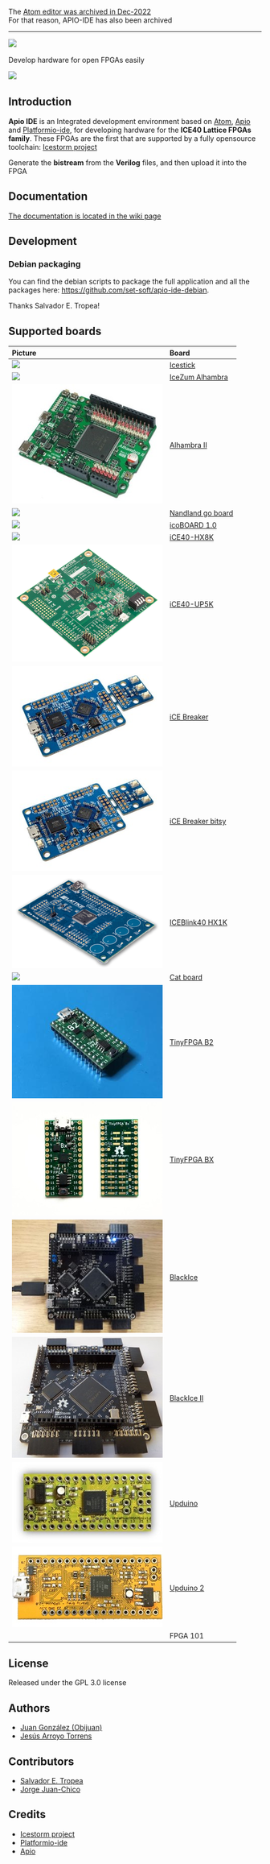 The [Atom editor was archived in Dec-2022](https://github.blog/2022-06-08-sunsetting-atom/)  
For that reason, APIO-IDE has also been archived

----

![](https://github.com/FPGAwars/apio-ide/raw/master/doc/apio-ide-logo.png)

Develop hardware for open FPGAs easily

![](https://github.com/FPGAwars/apio-ide/raw/master/doc/apio-ide-screenshot-1.png)

## Introduction

**Apio IDE** is an Integrated development environment based on [Atom](https://atom.io/), [Apio](https://github.com/FPGAwars/apio) and [Platformio-ide](http://platformio.org/), for developing hardware for the **ICE40 Lattice FPGAs family**. These FPGAs are the first that are supported by a fully opensource toolchain: [Icestorm project](http://www.clifford.at/icestorm/)

Generate the **bistream** from the **Verilog** files, and then upload it into the FPGA

## Documentation

[The documentation is located in the wiki page](https://github.com/FPGAwars/apio-ide/wiki)

## Development

### Debian packaging

You can find the debian scripts to package the full application and all the packages here: https://github.com/set-soft/apio-ide-debian.

Thanks Salvador E. Tropea!

## Supported boards

| Picture        | Board          |
| :------------- | :------------- |
| ![](doc/icestick-1.png) | [Icestick](http://www.latticesemi.com/icestick) |
| ![](doc/icezum-1.png) | [IceZum Alhambra](https://github.com/FPGAwars/icezum) |
| ![](doc/alhambra-ii-1.jpg) | [Alhambra II](https://github.com/FPGAwars/Alhambra-II-FPGA) |
| ![](doc/nandland-go-board-1.jpg) | [Nandland go board](https://www.nandland.com/goboard/introduction.html) |
| ![](doc/icoboard-1.png) | [icoBOARD 1.0](http://icoboard.org/icoboard-1-0.html) |
| ![](doc/ice40-hx8k-1.png) | [iCE40-HX8K ](http://www.latticesemi.com/Products/DevelopmentBoardsAndKits/iCE40HX8KBreakoutBoard.aspx) |
| ![](doc/ice40-up5k-1.png) | [iCE40-UP5K](http://www.latticesemi.com/en/Products/DevelopmentBoardsAndKits/iCE40UltraPlusBreakoutBoard.aspx) |
| ![](doc/icebreaker-1.jpg) | [iCE Breaker](https://www.crowdsupply.com/1bitsquared/icebreaker-fpga) |
| ![](doc/icebreaker-1.jpg) | [iCE Breaker bitsy](https://www.crowdsupply.com/1bitsquared/icebreaker-fpga) |
| ![](doc/iceblink40-hx1k-1.png) | [ICEBlink40 HX1K](https://www.latticesemi.com/iCEblink40-HX1K) |
| ![](doc/cat-board-1.png) | [Cat board](https://hackaday.io/project/7982-cat-board) |
| ![](doc/tinyfpga-b2-1.jpg) | [TinyFPGA B2](http://tinyfpga.com/b-series-guide.html) |
| ![](doc/tinyfpga-bx-1.jpg) | [TinyFPGA BX](https://tinyfpga.com/bx/guide.html) |
| ![](doc/blackice-1.jpg) | [BlackIce](https://mystorm.uk/) |
| ![](doc/blackice-ii-1.jpg) | [BlackIce II](https://mystorm.uk/) |
| ![](doc/upduino-1.jpg) | [Upduino](http://www.gnarlygrey.com/) |
| ![](doc/upduino-2-1.jpg) | [Upduino 2](http://www.gnarlygrey.com/) |
| | FPGA 101 |

## License

Released under the GPL 3.0 license

## Authors

* [Juan González (Obijuan)](https://github.com/Obijuan)
* [Jesús Arroyo Torrens](https://github.com/Jesus89)

## Contributors

* [Salvador E. Tropea](https://github.com/set-soft)
* [Jorge Juan-Chico](https://github.com/jjchico)

## Credits
* [Icestorm project](http://www.clifford.at/icestorm/)
* [Platformio-ide](http://platformio.org/)
* [Apio](https://github.com/FPGAwars/apio)

